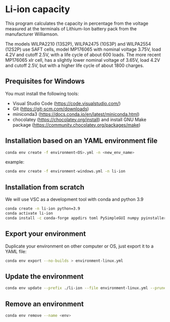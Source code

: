 # Li-ion capacity

This program calculates the capacity in percentage from the voltage measured at the terminals
of Lithium-Ion battery pack from the manufacturer Williamson.

The models WILPA2210 (13S2P), WILPA2475 (10S3P) and WILPA2554 (12S2P) use SAFT cells,
model MP176065 with nominal voltage 3.75V, load 4.2V and cutoff 2.5V,
with a life cycle of about 600 loads.
The more recent MP176065 xlr cell, has a slightly lower nominal voltage of 3.65V, load 4.2V and cutoff 2.5V, but with a higher life cycle of about 1800 charges.

## Prequisites for Windows

You must install the following tools:

- Visual Studio Code (<https://code.visualstudio.com/>)
- Git (<https://git-scm.com/downloads>)
- miniconda3 (<https://docs.conda.io/en/latest/miniconda.html>)
- chocolatey (<https://chocolatey.org/install>) and install GNU Make package (<https://community.chocolatey.org/packages/make>)

## Installation based on an YAML environment file

``` bash
conda env create -f environment<OS>.yml -n <new_env_name>
```

example:

``` bash
conda env create -f environment-windows.yml -n li-ion
```

## Installation from scratch

We will use VSC as a development tool with conda and python 3.9

```sh
conda create -n li-ion python=3.9
conda activate li-ion
conda install -c conda-forge appdirs toml PySimpleGUI numpy pyinstaller

```

## Export your environment

Duplicate your environment on other computer or OS, just export it to a YAML file:

```sh
conda env export --no-builds > environment-linux.yml
```

## Update the environment

```sh
conda env update --prefix ./li-ion --file environment-linux.yml --prune
```

## Remove an environment

```sh
conda env remove --name <env>
```
